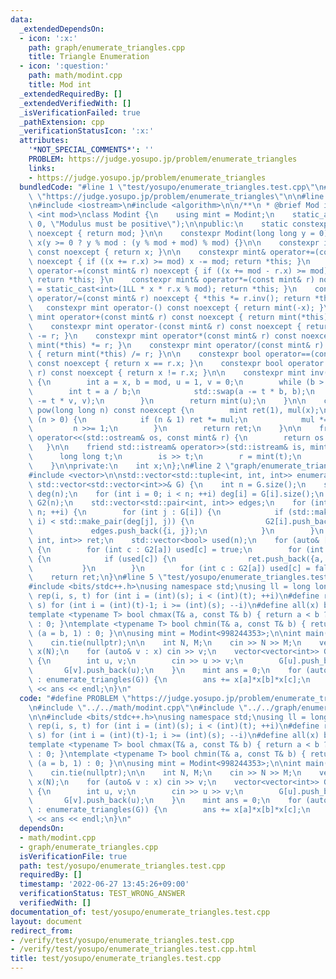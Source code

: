 ```yaml
---
data:
  _extendedDependsOn:
  - icon: ':x:'
    path: graph/enumerate_triangles.cpp
    title: Triangle Enumeration
  - icon: ':question:'
    path: math/modint.cpp
    title: Mod int
  _extendedRequiredBy: []
  _extendedVerifiedWith: []
  _isVerificationFailed: true
  _pathExtension: cpp
  _verificationStatusIcon: ':x:'
  attributes:
    '*NOT_SPECIAL_COMMENTS*': ''
    PROBLEM: https://judge.yosupo.jp/problem/enumerate_triangles
    links:
    - https://judge.yosupo.jp/problem/enumerate_triangles
  bundledCode: "#line 1 \"test/yosupo/enumerate_triangles.test.cpp\"\n#define PROBLEM\
    \ \"https://judge.yosupo.jp/problem/enumerate_triangles\"\n\n#line 2 \"math/modint.cpp\"\
    \n#include <iostream>\n#include <algorithm>\n\n/**\n * @brief Mod int\n */\ntemplate\
    \ <int mod>\nclass Modint {\n    using mint = Modint;\n    static_assert(mod >\
    \ 0, \"Modulus must be positive\");\n\npublic:\n    static constexpr int get_mod()\
    \ noexcept { return mod; }\n\n    constexpr Modint(long long y = 0) noexcept :\
    \ x(y >= 0 ? y % mod : (y % mod + mod) % mod) {}\n\n    constexpr int value()\
    \ const noexcept { return x; }\n\n    constexpr mint& operator+=(const mint& r)\
    \ noexcept { if ((x += r.x) >= mod) x -= mod; return *this; }\n    constexpr mint&\
    \ operator-=(const mint& r) noexcept { if ((x += mod - r.x) >= mod) x -= mod;\
    \ return *this; }\n    constexpr mint& operator*=(const mint& r) noexcept { x\
    \ = static_cast<int>(1LL * x * r.x % mod); return *this; }\n    constexpr mint&\
    \ operator/=(const mint& r) noexcept { *this *= r.inv(); return *this; }\n\n \
    \   constexpr mint operator-() const noexcept { return mint(-x); }\n\n    constexpr\
    \ mint operator+(const mint& r) const noexcept { return mint(*this) += r; }\n\
    \    constexpr mint operator-(const mint& r) const noexcept { return mint(*this)\
    \ -= r; }\n    constexpr mint operator*(const mint& r) const noexcept { return\
    \ mint(*this) *= r; }\n    constexpr mint operator/(const mint& r) const noexcept\
    \ { return mint(*this) /= r; }\n\n    constexpr bool operator==(const mint& r)\
    \ const noexcept { return x == r.x; }\n    constexpr bool operator!=(const mint&\
    \ r) const noexcept { return x != r.x; }\n\n    constexpr mint inv() const noexcept\
    \ {\n        int a = x, b = mod, u = 1, v = 0;\n        while (b > 0) {\n    \
    \        int t = a / b;\n            std::swap(a -= t * b, b);\n            std::swap(u\
    \ -= t * v, v);\n        }\n        return mint(u);\n    }\n\n    constexpr mint\
    \ pow(long long n) const noexcept {\n        mint ret(1), mul(x);\n        while\
    \ (n > 0) {\n            if (n & 1) ret *= mul;\n            mul *= mul;\n   \
    \         n >>= 1;\n        }\n        return ret;\n    }\n\n    friend std::ostream&\
    \ operator<<(std::ostream& os, const mint& r) {\n        return os << r.x;\n \
    \   }\n\n    friend std::istream& operator>>(std::istream& is, mint& r) {\n  \
    \      long long t;\n        is >> t;\n        r = mint(t);\n        return is;\n\
    \    }\n\nprivate:\n    int x;\n};\n#line 2 \"graph/enumerate_triangles.cpp\"\n\
    #include <vector>\n\nstd::vector<std::tuple<int, int, int>> enumerate_triangles(const\
    \ std::vector<std::vector<int>>& G) {\n    int n = G.size();\n    std::vector<int>\
    \ deg(n);\n    for (int i = 0; i < n; ++i) deg[i] = G[i].size();\n    std::vector<std::vector<int>>\
    \ G2(n);\n    std::vector<std::pair<int, int>> edges;\n    for (int i = 0; i <\
    \ n; ++i) {\n        for (int j : G[i]) {\n            if (std::make_pair(deg[i],\
    \ i) < std::make_pair(deg[j], j)) {\n                G2[i].push_back(j);\n   \
    \             edges.push_back({i, j});\n            }\n        }\n    }\n    std::vector<std::tuple<int,\
    \ int, int>> ret;\n    std::vector<bool> used(n);\n    for (auto& [a, b] : edges)\
    \ {\n        for (int c : G2[a]) used[c] = true;\n        for (int c : G2[b])\
    \ {\n            if (used[c]) {\n                ret.push_back({a, b, c});\n \
    \           }\n        }\n        for (int c : G2[a]) used[c] = false;\n    }\n\
    \    return ret;\n}\n#line 5 \"test/yosupo/enumerate_triangles.test.cpp\"\n\n\
    #include <bits/stdc++.h>\nusing namespace std;\nusing ll = long long;\n#define\
    \ rep(i, s, t) for (int i = (int)(s); i < (int)(t); ++i)\n#define revrep(i, t,\
    \ s) for (int i = (int)(t)-1; i >= (int)(s); --i)\n#define all(x) begin(x), end(x)\n\
    template <typename T> bool chmax(T& a, const T& b) { return a < b ? (a = b, 1)\
    \ : 0; }\ntemplate <typename T> bool chmin(T& a, const T& b) { return a > b ?\
    \ (a = b, 1) : 0; }\n\nusing mint = Modint<998244353>;\n\nint main() {\n    ios_base::sync_with_stdio(false);\n\
    \    cin.tie(nullptr);\n\n    int N, M;\n    cin >> N >> M;\n    vector<mint>\
    \ x(N);\n    for (auto& v : x) cin >> v;\n    vector<vector<int>> G(N);\n    rep(i,0,M)\
    \ {\n        int u, v;\n        cin >> u >> v;\n        G[u].push_back(v);\n \
    \       G[v].push_back(u);\n    }\n    mint ans = 0;\n    for (auto [a, b, c]\
    \ : enumerate_triangles(G)) {\n        ans += x[a]*x[b]*x[c];\n    }\n    cout\
    \ << ans << endl;\n}\n"
  code: "#define PROBLEM \"https://judge.yosupo.jp/problem/enumerate_triangles\"\n\
    \n#include \"../../math/modint.cpp\"\n#include \"../../graph/enumerate_triangles.cpp\"\
    \n\n#include <bits/stdc++.h>\nusing namespace std;\nusing ll = long long;\n#define\
    \ rep(i, s, t) for (int i = (int)(s); i < (int)(t); ++i)\n#define revrep(i, t,\
    \ s) for (int i = (int)(t)-1; i >= (int)(s); --i)\n#define all(x) begin(x), end(x)\n\
    template <typename T> bool chmax(T& a, const T& b) { return a < b ? (a = b, 1)\
    \ : 0; }\ntemplate <typename T> bool chmin(T& a, const T& b) { return a > b ?\
    \ (a = b, 1) : 0; }\n\nusing mint = Modint<998244353>;\n\nint main() {\n    ios_base::sync_with_stdio(false);\n\
    \    cin.tie(nullptr);\n\n    int N, M;\n    cin >> N >> M;\n    vector<mint>\
    \ x(N);\n    for (auto& v : x) cin >> v;\n    vector<vector<int>> G(N);\n    rep(i,0,M)\
    \ {\n        int u, v;\n        cin >> u >> v;\n        G[u].push_back(v);\n \
    \       G[v].push_back(u);\n    }\n    mint ans = 0;\n    for (auto [a, b, c]\
    \ : enumerate_triangles(G)) {\n        ans += x[a]*x[b]*x[c];\n    }\n    cout\
    \ << ans << endl;\n}\n"
  dependsOn:
  - math/modint.cpp
  - graph/enumerate_triangles.cpp
  isVerificationFile: true
  path: test/yosupo/enumerate_triangles.test.cpp
  requiredBy: []
  timestamp: '2022-06-27 13:45:26+09:00'
  verificationStatus: TEST_WRONG_ANSWER
  verifiedWith: []
documentation_of: test/yosupo/enumerate_triangles.test.cpp
layout: document
redirect_from:
- /verify/test/yosupo/enumerate_triangles.test.cpp
- /verify/test/yosupo/enumerate_triangles.test.cpp.html
title: test/yosupo/enumerate_triangles.test.cpp
---
```

